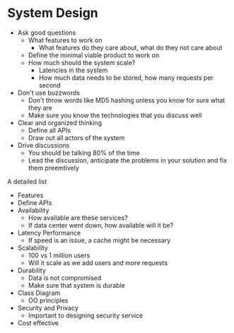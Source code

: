 # System Design

- Ask good questions
    - What features to work on
        - What features do they care about, what do they not care about
    - Define the minimal viable product to work on
    - How much should the system scale?
        - Latencies in the system
        - How much data needs to be stored, how many requests per second
- Don't use buzzwords
    - Don't throw words like MD5 hashing unless you know for sure what they are
    - Make sure you know the technologies that you discuss well
- Clear and organized thinking
    - Define all APIs
    - Draw out all actors of the system
- Drive discussions
    - You should be talking 80% of the time
    - Lead the discussion, anticipate the problems in your solution and fix them preemtively

A detailed list

- Features
- Define APIs
- Availability
    - How available are these services?
    - If data center went down, how available will it be?
- Latency Performance
    - If speed is an issue, a cache might be necessary
- Scalability
    - 100 vs 1 million users
    - Will it scale as we add users and more requests
- Durability
    - Data is not compromised
    - Make sure that system is durable
- Class Diagram
    - OO principles
- Security and Privacy
    - Important to designing security service
- Cost effective
 
